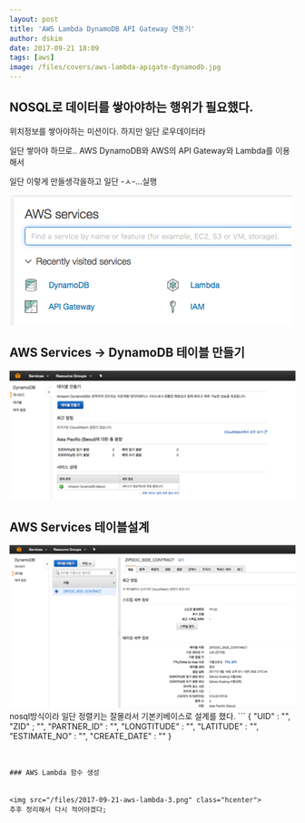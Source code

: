 ```yaml
---
layout: post
title: 'AWS Lambda DynamoDB API Gateway 연동기'
author: dskim
date: 2017-09-21 18:09
tags: [aws]
image: /files/covers/aws-lambda-apigate-dynamodb.jpg
---
```


## NOSQL로 데이터를 쌓아야하는 행위가 필요했다.

위치정보를 쌓아야하는 미션이다. 하지만 일단 로우데이터라 

일단 쌓아야 하므로.. AWS DynamoDB와 AWS의 API Gateway와 Lambda를 이용해서 

일단 이렇게 만들생각을하고 일단 -ㅅ-...실행


<img src="/files/2017-09-21-aws-lambda-1.png" class="hcenter">

## AWS Services -> DynamoDB 테이블 만들기

<img src="/files/2017-09-21-aws-lambda-2.png" class="hcenter">



## AWS Services 테이블설계

<img src="/files/2017-09-21-aws-lambda-3.png" class="hcenter">
nosql방식이라 일단 정렬키는 잘몰라서 기본키베이스로 설계를 했다.
```
{
    "UID" : "",
    "ZID" ; "",
    "PARTNER_ID" : "",
    "LONGTITUDE" : "",
    "LATITUDE" : "",
    "ESTIMATE_NO" : "",
    "CREATE_DATE" : ""
}

```


### AWS Lambda 함수 생성


<img src="/files/2017-09-21-aws-lambda-3.png" class="hcenter">
추후 정리해서 다시 적어야겠다;